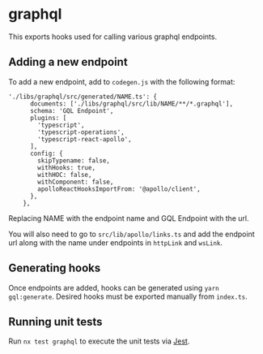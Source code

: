 # graphql

This exports hooks used for calling various graphql endpoints.

## Adding a new endpoint

To add a new endpoint, add to `codegen.js` with the following format:

```
'./libs/graphql/src/generated/NAME.ts': {
      documents: ['./libs/graphql/src/lib/NAME/**/*.graphql'],
      schema: 'GQL Endpoint',
      plugins: [
        'typescript',
        'typescript-operations',
        'typescript-react-apollo',
      ],
      config: {
        skipTypename: false,
        withHooks: true,
        withHOC: false,
        withComponent: false,
        apolloReactHooksImportFrom: '@apollo/client',
      },
    },
```

Replacing NAME with the endpoint name and GQL Endpoint with the url.

You will also need to go to `src/lib/apollo/links.ts` and add the endpoint url along with the name under endpoints in `httpLink` and `wsLink`.

## Generating hooks

Once endpoints are added, hooks can be generated using `yarn gql:generate`. Desired hooks must be exported manually from `index.ts`.

## Running unit tests

Run `nx test graphql` to execute the unit tests via [Jest](https://jestjs.io).
